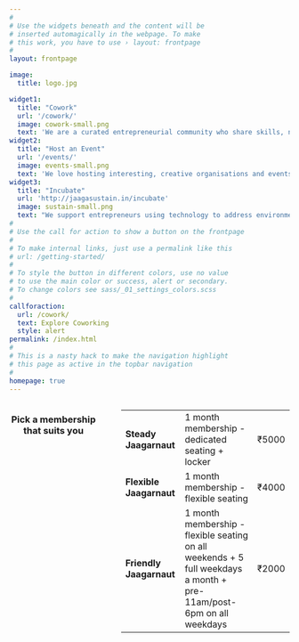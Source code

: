 ```yaml
---
#
# Use the widgets beneath and the content will be
# inserted automagically in the webpage. To make
# this work, you have to use › layout: frontpage
#
layout: frontpage

image:
  title: logo.jpg

widget1:
  title: "Cowork"
  url: '/cowork/'
  image: cowork-small.png
  text: 'We are a curated entrepreneurial community who share skills, networks and knowledge within a well laid out coworking space in central Bangalore. Join us to collaborate and help each other build stronger ventures.'
widget2:
  title: "Host an Event"
  url: '/events/'
  image: events-small.png
  text: 'We love hosting interesting, creative organisations and events. We offer free space to meetups and other free events targeting the entrepreneurial ecosystem. Get in touch if you need a central location to host your audience!'
widget3:
  title: "Incubate"
  url: 'http://jaagasustain.in/incubate'
  image: sustain-small.png
  text: "We support entrepreneurs using technology to address environmental challenges with free coworking space and access to technology platforms, mentors and partners. Apply to solve real world problems around us."
#
# Use the call for action to show a button on the frontpage
#
# To make internal links, just use a permalink like this
# url: /getting-started/
#
# To style the button in different colors, use no value
# to use the main color or success, alert or secondary.
# To change colors see sass/_01_settings_colors.scss
#
callforaction:
  url: /cowork/
  text: Explore Coworking
  style: alert
permalink: /index.html
#
# This is a nasty hack to make the navigation highlight
# this page as active in the topbar navigation
#
homepage: true
---
```


<div class="small-6 large-centered columns">
	<h3 id="coworking-pricing" align="center">Pick a membership that suits you</h3>
	<br>

<table>
    <tr>
        <td><b>Steady Jaagarnaut</b></td>
        <td>1 month membership - dedicated seating + locker</td>
        <td>₹5000</td>
    </tr>   
    <tr>
        <td><b>Flexible Jaagarnaut</b></td>
        <td>1 month membership - flexible seating</td>
        <td>₹4000</td>
    </tr>
    <tr>
        <td><b>Friendly Jaagarnaut</b></td>
        <td>1 month membership - flexible seating on all weekends + 5 full weekdays a month + pre-11am/post-6pm on all weekdays</td>
        <td>₹2000</td>
    </tr>

</table>

</div>
